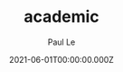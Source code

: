 ---
title: academic
github: https://github.com/LeNPaul/academic
demo: https://lenpaul.github.io/academic/
author: Paul Le
ssg:
  - Jekyll
cms:
  - Markdown
date: 2021-06-01T00:00:00.000Z
description: A Jekyll theme for academia
draft: true
publish_date: '2016-05-24T16:50:15Z'
update_date: '2022-06-02T15:09:53Z'
github_star: 70
github_fork: 93
---